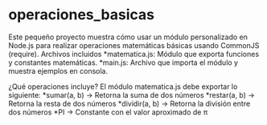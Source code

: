 # operaciones_basicas
Este pequeño proyecto muestra cómo usar un módulo personalizado en Node.js para realizar operaciones matemáticas básicas usando CommonJS (require).
Archivos incluidos
*matematica.js: Módulo que exporta funciones y constantes matemáticas.
*main.js: Archivo que importa el módulo y muestra ejemplos en consola.

 ¿Qué operaciones incluye?
El módulo matematica.js debe exportar lo siguiente:
*sumar(a, b) → Retorna la suma de dos números
*restar(a, b) → Retorna la resta de dos números
*dividir(a, b) → Retorna la división entre dos números
*PI → Constante con el valor aproximado de π
